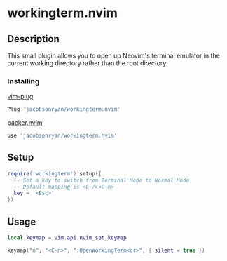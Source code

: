 # workingterm.nvim

## Description

This small plugin allows you to open up Neovim's terminal emulator in the current working directory rather than the root directory.

### Installing

[vim-plug](https://github.com/junegunn/vim-plug) 
```lua
Plug 'jacobsonryan/workingterm.nvim'
```

[packer.nvim](https://github.com/wbthomason/packer.nvim) 
```lua
use 'jacobsonryan/workingterm.nvim'
```

## Setup
```lua
require('workingterm').setup({
  -- Set a key to switch from Terminal Mode to Normal Mode
  -- Default mapping is <C-/><C-n>
  key = '<Esc>'
})
```

## Usage
```lua
local keymap = vim.api.nvim_set_keymap

keymap("n", "<C-n>", ":OpenWorkingTerm<cr>", { silent = true })
```
